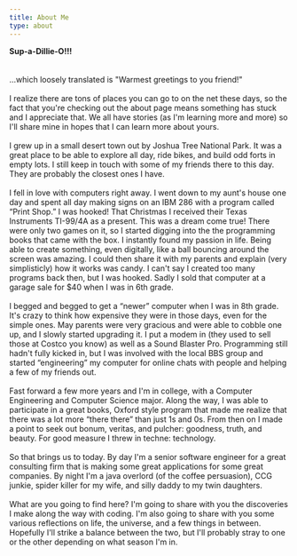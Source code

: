 ```yaml
---
title: About Me
type: about
---
```


<div class="text-center">
    <b>Sup-a-Dillie-O!!!</b>
</div>
<br/><br/>
...which loosely translated is "Warmest greetings to you friend!"
<br/><br/>
I realize there are tons of places you can go to on the net these days, so the fact that you're checking out the about page means something has stuck and I appreciate that. We all have stories (as I'm learning more and more) so I'll share mine in hopes that I can learn more about yours.
<br/><br/>
I grew up in a small desert town out by Joshua Tree National Park. It was a great place to be able to explore all day, ride bikes, and build odd forts in empty lots. I still keep in touch with some of my friends there to this day. They are probably the closest ones I have.
<br/><br/>
I fell in love with computers right away. I went down to my aunt's house one day and spent all day making signs on an IBM 286 with a program called “Print Shop.” I was hooked! That Christmas I received their Texas Instruments TI-99/4A as a present. This was a dream come true! There were only two games on it, so I started digging into the the programming books that came with the box. I instantly found my passion in life. Being able to create something, even digitally, like a ball bouncing around the screen was amazing. I could then share it with my parents and explain (very simplisticly) how it works was candy. I can't say I created too many programs back then, but I was hooked. Sadly I sold that computer at a garage sale for $40 when I was in 6th grade.
<br/><br/>
I begged and begged to get a “newer” computer when I was in 8th grade. It's crazy to think how expensive they were in those days, even for the simple ones. May parents were very gracious and were able to cobble one up, and I slowly started upgrading it. I put a modem in (they used to sell those at Costco you know) as well as a Sound Blaster Pro. Programming still hadn't fully kicked in, but I was involved with the local BBS group and started “engineering” my computer for online chats with people and helping a few of my friends out.
<br/><br/>
Fast forward a few more years and I'm in college, with a Computer Engineering and Computer Science major. Along the way, I was able to participate in a great books, Oxford style program that made me realize that there was a lot more “there there” than just 1s and 0s. From then on I made a point to seek out bonum, veritas, and pulcher: goodness, truth, and beauty. For good measure I threw in techne: technology.
<br/><br/>
So that brings us to today. By day I'm a senior software engineer for a great consulting firm that is making some great applications for some great companies. By night I'm a java overlord (of the coffee persuasion), CCG junkie, spider killer for my wife, and silly daddy to my twin daughters.
<br/><br/>
What are you going to find here? I'm going to share with you the discoveries I make along the way with coding. I'm also going to share with you some various reflections on life, the universe, and a few things in between. Hopefully I'll strike a balance between the two, but I'll probably stray to one or the other depending on what season I'm in.